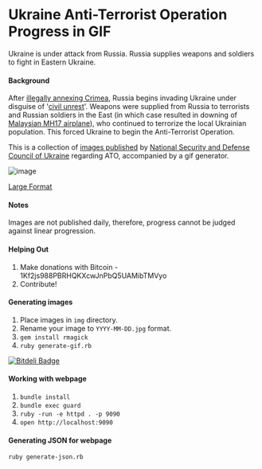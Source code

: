 # Ukraine Anti-Terrorist Operation Progress in GIF

Ukraine is under attack from Russia. Russia supplies weapons and soldiers to fight in Eastern Ukraine.

#### Background

After [illegally annexing Crimea](http://en.wikipedia.org/wiki/Annexation_of_Crimea_by_the_Russian_Federation), Russia begins invading Ukraine under disguise of '[civil unrest](http://en.wikipedia.org/wiki/2014_pro-Russian_unrest_in_Ukraine)'. Weapons were supplied from Russia to terrorists and Russian soldiers in the East (in which case resulted in downing of [Malaysian MH17 airplane](http://www.usatoday.com/story/news/world/2014/07/17/malaysian-airlines-crash-ukraine-russia/12779763/)), who continued to terrorize the local Ukrainian population. This forced Ukraine to begin the Anti-Terrorist Operation.

This is a collection of [images published](http://mediarnbo.org/) by [National Security and Defense Council of Ukraine](http://www.rnbo.gov.ua/) regarding ATO, accompanied by a gif generator.

![image](http://yurikoval.github.io/ATO-progress/img/ukraine-ato-current-small.gif)

[Large Format](http://yurikoval.github.io/ATO-progress/img/ukraine-ato-current.gif)

#### Notes

Images are not published daily, therefore, progress cannot be judged against linear progression.

#### Helping Out

1. Make donations with Bitcoin - 1Kf2js988PBRHQKXcwJnPbQ5UAMibTMVyo
2. Contribute!


#### Generating images

1. Place images in `img` directory.
2. Rename your image to `YYYY-MM-DD.jpg` format.
3. `gem install rmagick`
4. `ruby generate-gif.rb`

[![Bitdeli Badge](https://d2weczhvl823v0.cloudfront.net/yurikoval/ato-progress/trend.png)](https://bitdeli.com/free "Bitdeli Badge")

#### Working with webpage

1. `bundle install`
1. `bundle exec guard`
1. `ruby -run -e httpd . -p 9090`
1. `open http://localhost:9090`

#### Generating JSON for webpage

`ruby generate-json.rb`
